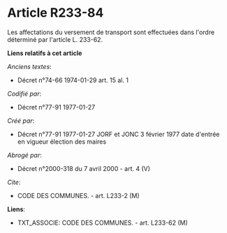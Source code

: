 # Article R233-84

Les affectations du versement de transport sont effectuées dans l'ordre déterminé par l'article L. 233-62.

**Liens relatifs à cet article**

_Anciens textes_:

  - Décret n°74-66 1974-01-29 art. 15 al. 1

_Codifié par_:

  - Décret n°77-91 1977-01-27

_Créé par_:

  - Décret n°77-91 1977-01-27 JORF et JONC 3 février 1977 date d'entrée en vigueur élection des maires

_Abrogé par_:

  - Décret n°2000-318 du 7 avril 2000 - art. 4 (V)

_Cite_:

  - CODE DES COMMUNES. - art. L233-2 (M)

**Liens**:

  - TXT_ASSOCIE: CODE DES COMMUNES. - art. L233-62 (M)
